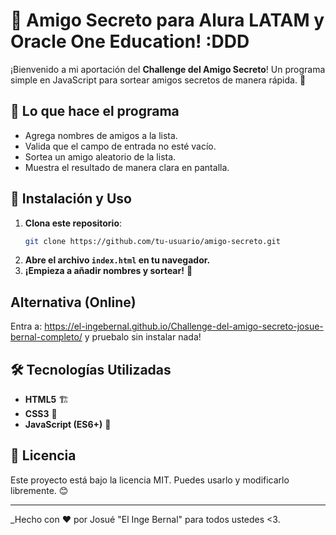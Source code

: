 # 🎁 Amigo Secreto para Alura LATAM y Oracle One Education! :DDD

¡Bienvenido a mi aportación del **Challenge del Amigo Secreto**! Un programa simple en JavaScript para sortear amigos secretos de manera rápida. 🥳

## 📌 Lo que hace el programa

- Agrega nombres de amigos a la lista.
- Valida que el campo de entrada no esté vacío.
- Sortea un amigo aleatorio de la lista.
- Muestra el resultado de manera clara en pantalla.

## 🚀 Instalación y Uso

1. **Clona este repositorio**:
   ```bash
   git clone https://github.com/tu-usuario/amigo-secreto.git
   ```
2. **Abre el archivo `index.html` en tu navegador.**
3. **¡Empieza a añadir nombres y sortear!** 🎉

## Alternativa (Online)
Entra a: https://el-ingebernal.github.io/Challenge-del-amigo-secreto-josue-bernal-completo/ y pruebalo sin instalar nada! 

## 🛠️ Tecnologías Utilizadas

- **HTML5** 🏗️
- **CSS3** 🎨
- **JavaScript (ES6+)** 🚀

## 📜 Licencia

Este proyecto está bajo la licencia MIT. Puedes usarlo y modificarlo libremente. 😊

---
_Hecho con ❤️ por Josué "El Inge Bernal" para todos ustedes <3. 
